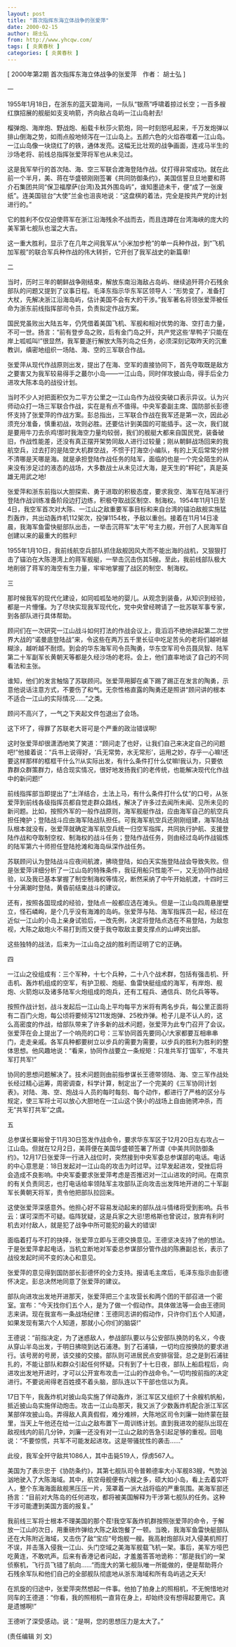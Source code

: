 ```yaml
---
layout: post
title: "首次指挥东海立体战争的张爱萍"
date: 2000-02-15
author: 胡士弘
from: http://www.yhcqw.com/
tags: [ 炎黄春秋 ]
categories: [ 炎黄春秋 ]
---
```



[ 2000年第2期 首次指挥东海立体战争的张爱萍　作者： 胡士弘 ]

一

1955年1月18日，在浙东的蓝天碧海间，一队队“银燕”呼啸着掠过长空；一百多艘红旗招展的舰艇如支支响箭，齐向敌占岛屿一江山岛射去!


榴弹炮、海岸炮、野战炮、船载卡秋莎火箭炮，同一时刻怒吼起来，千万发炮弹以排山倒海之势，如雨点般地倾泻在一江山岛上。五颜六色的火焰吞噬着一江山岛。一江山岛像一块烧红了的铁，通体发亮。这幅无比壮观的战争画面，连戎马半生的沙场老将、前线总指挥张爱萍将军也从未见过。


这是我军举行的首次陆、海、空三军联合渡海登陆作战。仗打得非常成功。就在此前一个半月，美、蒋在华盛顿刚刚签署《共同防御条约》，美国信誓旦旦地要和蒋介石集团共同“保卫福摩萨(台湾)及其外围岛屿”，谁知墨迹未干，便“成了一张废纸”。连美国驻台“大使”兰金也沮丧地说：“这盘棋的着法，完全是按共产党的计划进行的。”

它的胜利不仅仅迫使蒋军在浙江沿海残余不战而去，而且连蹲在台湾海峡的庞大的美军第七舰队也溜之大吉。

这一重大胜利，显示了在几年之间我军从“小米加步枪”的单一兵种作战，到“飞机加军舰”的联合军兵种作战的伟大转折，它开创了我军战史的新篇章!

二


当时，历时三年的朝鲜战争刚结束，解放东南沿海敌占岛屿、继续追歼蒋介石残余部队的问题又提到了议事日程。毛泽东指示华东军区领导人：“形势变了，准备打大杖，先解决浙江沿海岛屿，估计美国不会有大的干涉。”我军著名将领张爱萍被任命为浙东前线指挥部司令员，负责拟定作战方案。


国民党虽败出大陆五年，仍凭借着美国飞机、军舰和相对优势的海、空打击力量，不可一世。扬言：“前有登步岛之败，后有金门岛之歼，共产党这些‘旱鸭子’只能在岸上呱呱叫!”很显然，我军要遂行解放大陈列岛之任务，必须深刻记取昨天的沉重教训，缜密地组织一场陆、海、空的三军联合作战。


张爱萍从现代作战原则出发，提出了在海、空军的直接协同下，首先夺取既是敌方之要害又为我军较易得手之蕞尔小岛——一江山岛，同时佯攻披山岛，得手后全力进攻大陈本岛的战役计划。


当时不少人对把面积仅为二平方公里之一江山岛作为战役突破口表示异议。认为兴师动众打一场三军联合作战，实在是有点不值得。中央军委副主席、国防部长彭德怀支持了张爱萍的作战方案。彭总指出，三军联合作战在我军还是第一次，因此必须充分准备，慎重初战，攻则必胜。还要估计到美国的可能插手。这一次，我们就是要用牛刀去杀鸡!那时我海空力量均较弱，我们的舰艇大都来自国民党，装备破旧，作战性能差，还没有真正摆开架势同敌人进行过较量；刚从朝鲜战场回来的我航空兵，过去打的是陆空大机群空战，不惯于打海空小编队，有的上天后常常分辨不清哪是天哪是海。就是承担登陆作战任务的陆军，面临的也是一个完全陌生的从来没有涉足过的液态的战场，大多数战士从未见过大海，是天生的“秤砣”，真是英雄无用武之地!


张爱萍和浙东前指以大胆探索、勇于进取的积极态度，要求我空、海军在陆军进行登陆作战训练准备阶段边打边练，积极夺取战区制空、制海权。1954年11月1日至4日，我空军首次对大陈、一江山之敌重要军事目标和来自台湾的锚泊敌舰实施猛烈轰炸，共出动轰炸机112架次，投弹1154枚，予敌以重创。接着在11月14日凌晨，我海军鱼雷快艇部队出击，一举击沉蒋军“太平”号主力舰，开创了人民海军自创建以来的最重大的胜利!


1955年1月10日，我前线航空兵部队抓住敌舰因风大而不能出海的战机，又狠狠打击了锚泊在大陈港湾上的蒋军舰艇，一举击沉击伤其5艘。至此，我前线部队极大地削弱了蒋军的海空有生力量，牢牢地掌握了战区的制空、制海权。

三


那时候我军的现代化建设，如同呱呱坠地的婴儿。从观念到装备，从知识到经验，都是一片懵懂。为了尽快实现我军现代化，党中央曾经聘请了一批苏联军事专家，到各部队进行具体帮助。


顾问们在一次研究一江山战斗如何打法的作战会议上，竟滔滔不绝地讲起第二次世界大战的“诺曼底登陆战”来，令这些在两万五千里长征中吃足苦头的老将们越听越糊涂，越听越不耐烦。到会的华东海军司令员陶勇，华东空军司令员聂凤智、陆军第二十军副军长黄朝天等都是久经沙场的老将。会上，他们直率地谈了自己的不同看法和主张。


谁知，他们的发言触恼了苏联顾问。张爱萍用脚在桌下踢了踢正在发言的陶勇，示意他说话注意方式，不要伤了和气。无奈性格直露的陶勇还是照讲“顾问讲的根本不适合一江山的实际情况……”之类。

顾问不高兴了，一气之下夹起文件包退出了会场。

这下坏了，得罪了苏联老大哥可是个严重的政治错误啊!


这时张爱萍却很潇洒地笑了笑道：“顾问走了也好，让我们自己来决定自己的问题吧!”他接着说：“兵书上说得好，‘兵无常势，水无常形’，运用之妙，存乎一心嘛!还要这样那样的框框干什么?!从实际出发，有什么条件打什么仗嘛!我认为，只要依靠群众群策群力，结合现实情况，很好地发扬我们的老传统，也能解决现代化作战中的新问题!”


前线指挥部当即提出了“土洋结合，土法上马，有什么条件打什么仗”的口号，从张爱萍到前线各级指挥员都自觉走群众路线，解决了许多过去闻所未闻、见所未见的新问题。比如，按照外军的一般作战原则，海军舰艇作战，应由海军自己的航空兵担任掩护；登陆战斗应由海军陆战队担任。可我海军航空兵还刚刚组建，海军陆战队根本就没有，张爱萍就确定海军航空兵统一归空军指挥，共同执行护航、支援登陆作战和夺取制空权、制海权的战斗任务；登陆作战任务，则由经过岛屿作战锻炼的陆军第六十师担任登陆抢滩和海岛纵深作战任务。


苏联顾问认为登陆战斗应夜间航渡，拂晓登陆，如白天实施登陆战会导致失败。但是张爱萍详细分析了一江山岛的特殊条件，我征用船只性能不一，又无协同作战经验，以及我已基本掌握了制空制海权等情况，断然采纳了中午开始航渡，十四时三十分满潮时登陆，黄昏前结束战斗的建议。


还有，按照各国现成的经验，登陆点一般都应选在滩头。但是一江山岛四周悬崖壁立，怪石嶙峋，是个几乎没有海滩的岛屿。张爱萍与陆、海军指挥员一起，经过在近似一江山的小岛上亲身试验后，一改先例，决定将登陆点选在不易登陆，为敌忽视，大陈之敌炮火不易打到而又便于我夺取敌主要支撑点的山岬突出部。

这些独特的战法，后来为一江山岛之战的胜利而证明了它的正确。

四


一江山之役组成有：三个军种，十七个兵种，二十八个战术群，包括有强击机、歼击机、轰炸机组成的空军，有护卫舰、炮艇、鱼雷快艇组成的海军，有岸炮、舰炮、火箭炮以及诸多陆军火炮组成的炮兵，还有工程兵、通信兵、防化兵等等。


按照作战计划，战斗发起后一江山岛上平均每平方米将有两名步兵，每公里正面将有二百门火炮，每公顷将要倾泻1211发炮弹、25枚炸弹。枪子儿是不认人的，这么高密度的作战，给部队带来了许多新的战术问题，张爱萍为此专门召开了会议。张爱萍在会上提出了一个响亮的口号：三军协同首先要同心!大家都要互相串串门，走走亲戚。各军兵种都要树立以步兵的需要为需要，以步兵的胜利为胜利的整体思想。他风趣地说：“看来，协同作战要立一条规矩：只准共军打‘国军’，不准共军打共军!”


协同的思想问题解决了。技术问题则由前指参谋长王德带领陆、海、空三军作战处长经过精心运筹，周密调查，科学计算，制定出了一个完美的《三军协同计划表》。对陆、海、空、炮战斗人员的每时每刻、每个动作，都进行了严格的区分与规定，使三军将士可以放心大胆地在一江山这个狭小的战场上自由驰骋冲杀，而无“共军打共军”之虞。

五


总参谋长粟裕曾于11月30日签发作战命令，要求华东军区于12月20日左右攻占一江山岛。但就在12月2日，美蒋便在美国华盛顿签署了所谓《中美共同防御条约》。12月17日张爱萍一行进入战位时，突然接到中央军委总参谋部的电话。电话的中心意思是：18日发起对一江山岛的攻击为时过早。过早发起进攻，受挫后将会造成不良影响。中央军委要求张爱萍考虑是否推迟对一江山进攻的时间。在南京的有关负责同志，也打电话给率领陆军主攻部队正向攻击出发阵地开进的二十军副军长黄朝天将军，责令他把部队拉回来。


这使张爱萍深感意外。他担心好不容易发动起来的部队战斗情绪将受到影响。兵书云：谋可深而不可疑。临阵犹疑，这是兵家之大忌!恩格斯也曾说过，放弃有利时机去对付敌人，就是犯了战争中所可能犯的最大的错误!


面临着打与不打的抉择，张爱萍立即与王德交换意见。王德坚决支持了他的想法。于是张爱萍拿起电话，当机立断地对军委总参谋部分管作战的陈赓副总长，表示了战役发起时间不变的决心和意见。

张爱萍的意见得到国防部长彭德怀的全力支持。报请毛主席后，毛泽东指示由彭德怀决定。彭总决然地同意了张爱萍的建议。


部队向进攻出发地开进那天，张爱萍把三个主攻营长和两个团的干部召进一个密室。宣布：“今天找你们五个人，是为了做一个假动作。具体做法等一会由王德同志来讲。现在我宣布一条战场纪律：王德同志讲的假动作，只许你们五个人知道，如果发现有第六个人知道，那就小心你们的脑袋!”


王德说：“前指决定，为了迷惑敌人，参战部队要以与公安部队换防的名义，今夜从穿山半岛出发，于明日拂晓到达石浦港。到了石浦镇，一切均应按换防的要求进行。该号房的号房，该交接的交接。部队则可进居民点安排宿营。总之是到石浦驻扎的，不能让部队和群众引起任何怀疑。只有到了十七日夜，部队上船启程后，向进攻出发地开进时，才可以公开宣布攻击一江山的作战命令。”一切均按前指的决定进行。不要说闹得老百姓摸不着头脑，部队连以下干部也信以为真。


17日下午，我轰炸机对披山岛实施了佯动轰炸，浙江军区又组织了十余艘机帆船，抵近披山岛实施佯动炮击。攻击一江山岛那天，我又派了少数轰炸机配合浙江军区某部佯攻披山岛。弄得敌人真真假假，难分难辨，大陈地区司令刘廉一始终蒙在鼓里，当天上午他还在给一江山之敌布置下一周训练计划。直到我进攻的艇队出现在敌视线内的前几分钟，刘廉一还没有对一江山之敌的告急引起足够的重视。回电说：“不要惊慌，共军不可能发起进攻。这是带骚扰性的袭击……”

此役，我军全歼守敌共1086人，其中击毙519人，俘虏567人。


美国为了表示忠于《协防条约》，其第七舰队司令普赖德率大小军舰83艘，气势汹汹地驶入了大陈海域。其中，航空母舰便有六艘之多，硕大如小岛，看上去着实吓人，整个东海海面敌舰黑压压一片，笼罩着一派大战将临的严重氛围。美海军部还扬言：“目前对大陈岛的任何进攻，都将被美国解释为干涉第七舰队的任务。这种干涉可能遭到美国方面的报复。”


我前线三军将士根本不理美国的那个茬!我空军轰炸机群按照张爱萍的命令，于解放一江山的次日，用重磅炸弹给大陈之敌饱餐了一顿。当晚，我海军鱼雷快艇部队还在大陈附近海域，又击伤了敌“宝应”号炮舰一艘。我高射炮部队对入侵美机照打不误，并击落入侵我一江山、头门空域之美海军舰载飞机一架。事后，美军方哑巴吃黄连，不敢吭声。后来有香港记者问起，才羞羞答答地诡称：“那是我们的一架侦察机，飞行员飞错了航向……”而庞大的第七舰队唯一所能做的，便是帮助蒋介石残余军队和他们自己的全部舰队彻底地从浙东海域和所有岛屿逃之夭夭!

在凯旋的归途中，张爱萍突然想起一件事。他拍了拍身上的照相机，不无惋惜地对同车的王德道：“你看，我的照相机一直背在身上，却始终没有想得起要用它。真是遗憾啊!”

王德听了深受感动。说：“是啊，您的思想压力是太大了。”

(责任编辑 刘 文)


